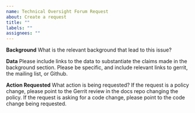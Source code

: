 ```yaml
---
name: Technical Oversight Forum Request
about: Create a request
title: ""
labels: ""
assignees: ""
---
```


**Background** What is the relevant background that lead to this issue?

**Data** Please include links to the data to substantiate the claims made in the
background section. Please be specific, and include relevant links to gerrit,
the mailing list, or Github.

**Action Requested** What action is being requested? If the request is a policy
change, please point to the Gerrit review in the docs repo changing the policy.
If the request is asking for a code change, please point to the code change
being requested.
